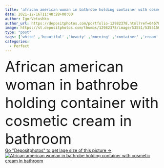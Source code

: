 ```yaml
---
title: 'african american woman in bathrobe holding container with cosmetic cream in bathroom '
date: 2021-12-16T11:40:28+00:00
author: IgorVetushko
author_url: https://depositphotos.com/portfolio-12982378.html?ref=64678756
image: https://st.depositphotos.com/thumbs/12982378/image/53551/535515014/api_thumb_450.jpg?forcejpeg=true
type: "post"
tags: ['white' ,'beautiful' ,'beauty' ,'morning' ,'container' ,'cream' ,'face' ,'care' ,'towel' ,'skin' ,'home' ,'hold' ,'woman' ,'cosmetic' ,'skincare' ,'bathroom' ,'body' ,'clean' ,'purity' ,'treatment' ,'indoors' ,'perfect' ,'attractive' ,'routine' ,'wellness' ,'pampering' ,'bathrobe' ,'one person' ,'young adult' ,'black woman' ,'african american' ]
categories: 
  - Perfect
---
```

<div aling="center">
            <font size="60"> African american woman in bathrobe holding container with cosmetic cream in bathroom</font>   
</div>
<div>
    <a href='https://st.depositphotos.com/thumbs/12982378/image/53551/535515014/api_thumb_450.jpg?forcejpeg=true?ref=64678756' target=_blank > Go "Depositphotos" to get lage size of this picture ->
        <img href='https://st.depositphotos.com/thumbs/12982378/image/53551/535515014/api_thumb_450.jpg?forcejpeg=true?ref=64678756' src='https://st.depositphotos.com/12982378/53551/i/950/depositphotos_535515014-stock-photo-african-american-woman-bathrobe-holding.jpg?forcejpeg=true' alt='African american woman in bathrobe holding container with cosmetic cream in bathroom' >
    </a>
</div>

